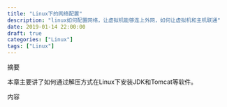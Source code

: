 ```yaml
---
title: "Linux下的网络配置"
description: "linux如何配置网络，让虚拟机能够连上外网，如何让虚拟机和主机联通"
date: 2019-01-14 22:00:00
draft: true
categories: ["Linux"]
tags: ["Linux"]
---
```


摘要

本章主要讲了如何通过解压方式在Linux下安装JDK和Tomcat等软件。

<!--more-->

内容